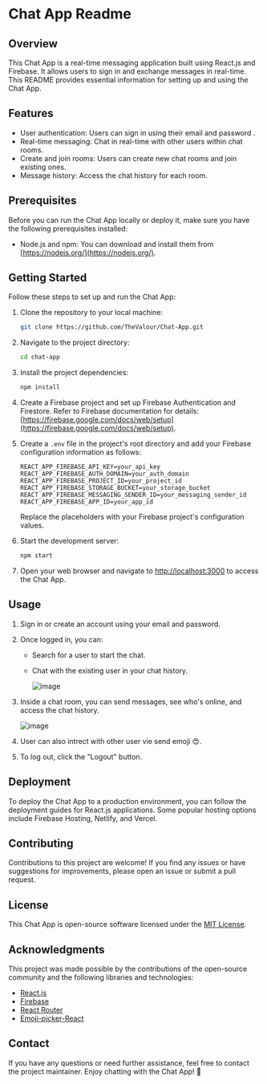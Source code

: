 # Chat App Readme

## Overview

This Chat App is a real-time messaging application built using React.js and Firebase. It allows users to sign in and exchange messages in real-time. This README provides essential information for setting up and using the Chat App.

## Features

- User authentication: Users can sign in using their email and password .
- Real-time messaging: Chat in real-time with other users within chat rooms.
- Create and join rooms: Users can create new chat rooms and join existing ones.
- Message history: Access the chat history for each room.

## Prerequisites

Before you can run the Chat App locally or deploy it, make sure you have the following prerequisites installed:

- Node.js and npm: You can download and install them from [https://nodejs.org/](https://nodejs.org/).

## Getting Started

Follow these steps to set up and run the Chat App:

1. Clone the repository to your local machine:

   ```bash
   git clone https://github.com/TheValour/Chat-App.git
   ```

2. Navigate to the project directory:

   ```bash
   cd chat-app
   ```

3. Install the project dependencies:

   ```bash
   npm install
   ```

4. Create a Firebase project and set up Firebase Authentication and Firestore. Refer to Firebase documentation for details: [https://firebase.google.com/docs/web/setup](https://firebase.google.com/docs/web/setup).

5. Create a `.env` file in the project's root directory and add your Firebase configuration information as follows:

   ```env
   REACT_APP_FIREBASE_API_KEY=your_api_key
   REACT_APP_FIREBASE_AUTH_DOMAIN=your_auth_domain
   REACT_APP_FIREBASE_PROJECT_ID=your_project_id
   REACT_APP_FIREBASE_STORAGE_BUCKET=your_storage_bucket
   REACT_APP_FIREBASE_MESSAGING_SENDER_ID=your_messaging_sender_id
   REACT_APP_FIREBASE_APP_ID=your_app_id
   ```

   Replace the placeholders with your Firebase project's configuration values.

6. Start the development server:

   ```bash
   npm start
   ```

7. Open your web browser and navigate to [http://localhost:3000](http://localhost:3000) to access the Chat App.

## Usage

1. Sign in or create an account using your email and password.

2. Once logged in, you can:
   - Search for a user to start the chat.
   - Chat with the existing user in your chat history.
     
     ![image](https://github.com/TheValour/Chat-App/assets/108991640/f52a3876-7bfd-4b0f-9f26-b5fe2d64215d)


3. Inside a chat room, you can send messages, see who's online, and access the chat history.

   ![image](https://github.com/TheValour/Chat-App/assets/108991640/347240d8-ff06-4c57-b045-13e1c459c784)

4. User can also intrect with other user vie send emoji 😍.
 
5. To log out, click the "Logout" button.

## Deployment

To deploy the Chat App to a production environment, you can follow the deployment guides for React.js applications. Some popular hosting options include Firebase Hosting, Netlify, and Vercel.

## Contributing

Contributions to this project are welcome! If you find any issues or have suggestions for improvements, please open an issue or submit a pull request.

## License

This Chat App is open-source software licensed under the [MIT License](LICENSE).

## Acknowledgments

This project was made possible by the contributions of the open-source community and the following libraries and technologies:

- [React.js](https://reactjs.org/)
- [Firebase](https://firebase.google.com/)
- [React Router](https://reactrouter.com/)
- [Emoji-picker-React](https://www.npmjs.com/package/emoji-picker-react)

## Contact

If you have any questions or need further assistance, feel free to contact the project maintainer.
Enjoy chatting with the Chat App! 🚀
